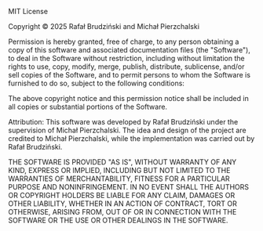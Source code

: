 MIT License

Copyright © 2025 Rafał Brudziński and Michał Pierzchalski

Permission is hereby granted, free of charge, to any person obtaining a copy of this software and associated documentation files (the "Software"), to deal 
in the Software without restriction, including without limitation the rights to use, copy, modify, merge, publish, distribute, sublicense, and/or sell copies 
of the Software, and to permit persons to whom the Software is furnished to do so, subject to the following conditions:

The above copyright notice and this permission notice shall be included in all copies or substantial portions of the Software.

Attribution: This software was developed by Rafał Brudziński under the supervision of Michał Pierzchalski. The idea and design of the project are credited 
to Michał Pierzchalski, while the implementation was carried out by Rafał Brudziński.

THE SOFTWARE IS PROVIDED "AS IS", WITHOUT WARRANTY OF ANY KIND, EXPRESS OR IMPLIED, INCLUDING BUT NOT LIMITED TO THE WARRANTIES OF MERCHANTABILITY,
 FITNESS FOR A PARTICULAR PURPOSE AND NONINFRINGEMENT. IN NO EVENT SHALL THE AUTHORS OR COPYRIGHT HOLDERS BE LIABLE FOR ANY CLAIM, DAMAGES OR OTHER 
 LIABILITY, WHETHER IN AN ACTION OF CONTRACT, TORT OR OTHERWISE, ARISING FROM, OUT OF OR IN CONNECTION WITH THE SOFTWARE OR THE USE OR OTHER DEALINGS 
 IN THE SOFTWARE.
